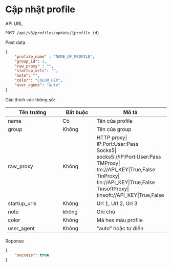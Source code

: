 # Cập nhật profile

API URL

```
POST /api/v3/profiles/update/{profile_id}
```

Post data

```json
{
    "profile_name" : "NAME_OF_PROFILE",
    "group_id": 1,
    "raw_proxy" : "",
    "startup_urls": "",
    "note": "",
    "color": "COLOR_HEX",
    "user_agent": "auto"
}
```

Giải thích các thông số:

<table><thead><tr><th width="224">Tên trường</th><th width="134">Bắt buộc</th><th>Mô tả</th></tr></thead><tbody><tr><td>name</td><td>Có</td><td>Tên của profile</td></tr><tr><td>group</td><td>Không</td><td>Tên của group</td></tr><tr><td>raw_proxy</td><td>Không</td><td>HTTP proxy| IP:Port:User:Pass<br>Socks5| socks5://IP:Port:User:Pass<br>TMProxy| tm://API_KEY|True,False<br>TinProxy| tin://API_KEY|True,False<br>TinsoftProxy| tinsoft://API_KEY|True,False</td></tr><tr><td>startup_urls</td><td>Không</td><td>Url 1, Url 2, Url 3</td></tr><tr><td>note</td><td>không</td><td>Ghi chú</td></tr><tr><td>color</td><td>Không</td><td>Mã hex màu profile</td></tr><tr><td>user_agent</td><td>Không</td><td>"auto" hoặc tự điền</td></tr></tbody></table>

Reponse

```json
{
    "success": true
}
```
